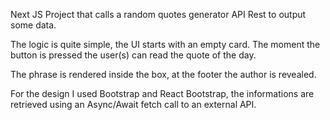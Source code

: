 Next JS Project that calls a random quotes generator API Rest to output some data.

The logic is quite simple, the UI starts with an empty card. The moment the button is pressed the user(s) can read the quote of the day.

The phrase is rendered inside the box, at the footer the author is revealed.

For the design I used Bootstrap and React Bootstrap, the informations are retrieved using an Async/Await fetch call to an external API.
